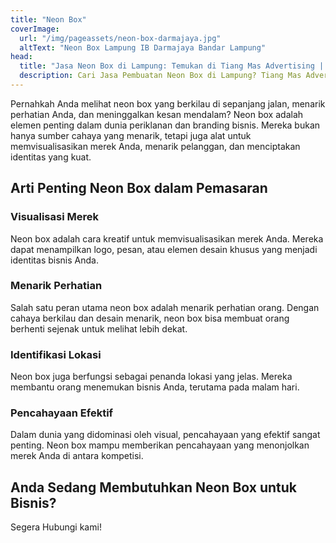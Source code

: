 ```yaml
---
title: "Neon Box"
coverImage:
  url: "/img/pageassets/neon-box-darmajaya.jpg"
  altText: "Neon Box Lampung IB Darmajaya Bandar Lampung"
head:
  title: "Jasa Neon Box di Lampung: Temukan di Tiang Mas Advertising | Tiangmas Advertising Lampung"
  description: Cari Jasa Pembuatan Neon Box di Lampung? Tiang Mas Advertising hadir untuk solusi iklan terbaik Anda. Menarik, berkualitas, dan terjangkau'
---
```


Pernahkah Anda melihat neon box yang berkilau di sepanjang jalan, menarik perhatian Anda, dan meninggalkan kesan mendalam? Neon box adalah elemen penting dalam dunia periklanan dan branding bisnis. 
Mereka bukan hanya sumber cahaya yang menarik, tetapi juga alat untuk memvisualisasikan merek Anda, menarik pelanggan, dan menciptakan identitas yang kuat.

## Arti Penting Neon Box dalam Pemasaran
### Visualisasi Merek

Neon box adalah cara kreatif untuk memvisualisasikan merek Anda. Mereka dapat menampilkan logo, pesan, atau elemen desain khusus yang menjadi identitas bisnis Anda.

### Menarik Perhatian

Salah satu peran utama neon box adalah menarik perhatian orang. Dengan cahaya berkilau dan desain menarik, neon box bisa membuat orang berhenti sejenak untuk melihat lebih dekat.

### Identifikasi Lokasi

Neon box juga berfungsi sebagai penanda lokasi yang jelas. Mereka membantu orang menemukan bisnis Anda, terutama pada malam hari.

### Pencahayaan Efektif

Dalam dunia yang didominasi oleh visual, pencahayaan yang efektif sangat penting. Neon box mampu memberikan pencahayaan yang menonjolkan merek Anda di antara kompetisi.

## Anda Sedang Membutuhkan Neon Box untuk Bisnis?
Segera Hubungi kami!